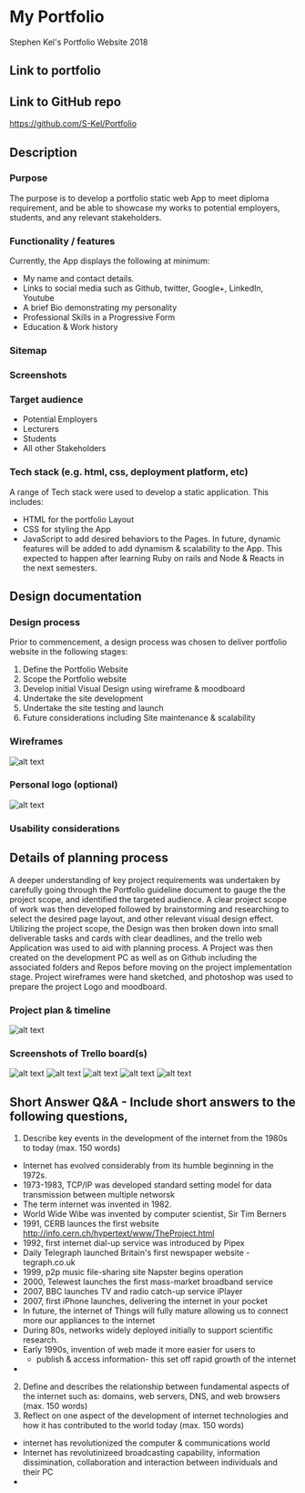 # My Portfolio
Stephen Kel's Portfolio Website 2018
## Link to portfolio

## Link to GitHub repo
https://github.com/S-Kel/Portfolio

## Description

### Purpose
The purpose is to develop a portfolio static web App to meet diploma requirement, and be able to showcase my works to potential employers, students, and any relevant stakeholders.
### Functionality / features
Currently, the App displays the following at minimum:
* My name and contact details.
* Links to social media such as Github, twitter, Google+, LinkedIn, Youtube
* A brief Bio demonstrating my personality
* Professional Skills in a Progressive Form
* Education & Work history

### Sitemap
### Screenshots

### Target audience
* Potential Employers
* Lecturers
* Students
* All other Stakeholders 

### Tech stack (e.g. html, css, deployment platform, etc)
A range of Tech stack were used to develop a static application. This includes:
* HTML for the portfolio Layout
* CSS for styling the App
* JavaScript to add desired behaviors to the Pages.
In future, dynamic features will be added to add dynamism & scalability to the App. This expected to happen after learning Ruby on rails and Node & Reacts in the next semesters. 

## Design documentation
### Design process
Prior to commencement,  a design process was chosen to deliver portfolio website in the following stages: 
1. Define the Portfolio Website
2. Scope the Portfolio website
3. Develop initial Visual Design using wireframe & moodboard
4. Undertake the site development
5. Undertake the site testing  and launch
6. Future considerations including Site maintenance & scalability

### Wireframes
![alt text](readmeImages/wireframe.png)

### Personal logo (optional)
![alt text](readmeImages/logo.png)
### Usability considerations

## Details of planning process
A deeper understanding of key project requirements was undertaken by carefully going through the Portfolio guideline document to gauge the the project scope, and identified the targeted audience. A clear project scope of work was then developed followed by brainstorming and researching to select the desired page layout, and other relevant visual design effect.  Utilizing the project scope, the Design was then broken down into small deliverable tasks and cards with clear deadlines, and the trello web Application was used to aid with planning process. A Project was then created on the development PC as well as on Github including the associated  folders and Repos before moving on the project implementation stage. Project wireframes were hand sketched, and photoshop was used to prepare the project Logo and moodboard.
### Project plan & timeline
![alt text](readmeImages/projectplan.png)
### Screenshots of Trello board(s)
![alt text](readmeImages/Trello_board_overall.png)
![alt text](readmeImages/HTML_Trello_main.png)
![alt text](readmeImages/CSS_Trello_main.png)
![alt text](readmeImages/JS_Trello.png)
![alt text](readmeImages/Wireframe.png)
## Short Answer Q&A - Include short answers to the following questions,
1. Describe key events in the development of the internet from the 1980s to today (max. 150 words)
- Internet has evolved considerably from its humble beginning in the 1972s.
- 1973-1983, TCP/IP was developed standard setting model for data transmission between multiple networsk
- The term internet was invented in 1982.
- World Wide Wibe was invented by computer scientist, Sir Tim Berners
- 1991, CERB launces the first website http://info.cern.ch/hypertext/www/TheProject.html
- 1992, first internet dial-up service was introduced by Pipex
- Daily Telegraph launched Britain's first newspaper website - tegraph.co.uk
- 1999, p2p music file-sharing site Napster begins operation
- 2000, Telewest launches the first mass-market broadband service
- 2007, BBC launches TV and radio catch-up service iPlayer
- 2007, first iPhone launches, delivering the internet in your pocket
- In future, the internet of Things will fully mature allowing us to connect more our appliances to the internet
- During 80s, networks widely deployed initially to support scientific research.
- Early 1990s, invention of web made it more easier for users to 
	- publish & access information- this set off rapid growth of the internet
-

2.  Define and describes the relationship between fundamental aspects of the internet such as: domains, web servers, DNS, and web browsers (max. 150 words)
3.  Reflect on one aspect of the development of internet technologies and how it has contributed to the world today (max. 150 words)
- internet has revolutionized the computer & communications world
- Internet has revolutinizeed broadcasting capability, information dissimination, collaboration and interaction between individuals and their PC
- 
